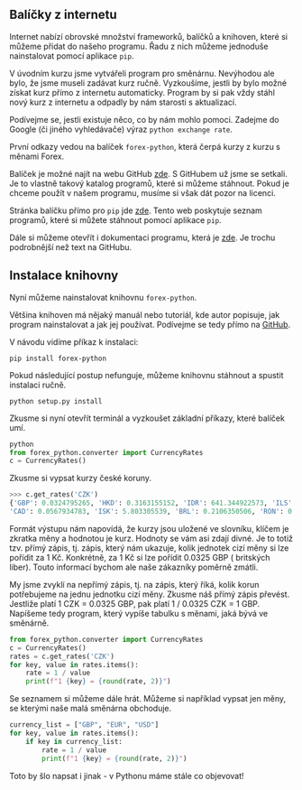 ## Balíčky z internetu

Internet nabízí obrovské množství frameworků, balíčků a knihoven, které si můžeme přidat do našeho programu. Řadu z nich můžeme jednoduše nainstalovat pomocí aplikace `pip`.

V úvodním kurzu jsme vytvářeli program pro směnárnu. Nevýhodou ale bylo, že jsme museli zadávat kurz ručně. Vyzkoušíme, jestli by bylo možné získat kurz přímo z internetu automaticky. Program by si pak vždy stáhl nový kurz z internetu a odpadly by nám starosti s aktualizací.

Podívejme se, jestli existuje něco, co by nám mohlo pomoci. Zadejme do Google (či jiného vyhledávače) výraz `python exchange rate`.

První odkazy vedou na balíček `forex-python`, která čerpá kurzy z kurzu s měnami Forex. 

Balíček je možné najít na webu GitHub [zde](https://github.com/MicroPyramid/forex-python). S GitHubem už jsme se setkali. Je to vlastně takový katalog programů, které si můžeme stáhnout. Pokud je chceme použít v našem programu, musíme si však dát pozor na licenci.

Stránka balíčku přímo pro `pip` jde [zde](https://pypi.org/project/forex-python/). Tento web poskytuje seznam programů, které si můžete stáhnout pomocí aplikace `pip`.

Dále si můžeme otevřít i dokumentaci programu, která je [zde](https://forex-python.readthedocs.io/en/latest/usage.html). Je trochu podrobnější než text na GitHubu.


## Instalace knihovny

Nyní můžeme nainstalovat knihovnu `forex-python`.

Většina knihoven má nějaký manuál nebo tutoriál, kde autor popisuje, jak program nainstalovat a jak jej používat. Podívejme se tedy přímo na [GitHub](https://github.com/MicroPyramid/forex-python).

V návodu vidíme příkaz k instalaci:

```
pip install forex-python
```

Pokud následující postup nefunguje, můžeme knihovnu stáhnout a spustit instalaci ručně.

```
python setup.py install
```

Zkusme si nyní otevřít terminál a vyzkoušet základní příkazy, které balíček umí.

```py
python
from forex_python.converter import CurrencyRates
c = CurrencyRates()
```

Zkusme si vypsat kurzy české koruny.

```py
>>> c.get_rates('CZK') 
{'GBP': 0.0324795265, 'HKD': 0.3163155152, 'IDR': 641.344922573, 'ILS': 0.1462179869, 'DKK': 0.277780673, 'INR': 3.1080256105, 'CHF': 0.0392458309, 'MXN': 0.9621984812, 'CZK': 1.0, 'SGD': 0.0577762061, 'THB': 1.3348719476, 'HRK': 0.283390411, 'EUR': 0.0372245384, 'MYR': 0.1768463371, 'NOK': 0.4210765337, 'CNY': 0.2879913639, 'BGN': 0.0728037522, 'PHP': 2.0642123288, 'PLN': 0.1692711435, 'ZAR': 0.745439994, 
'CAD': 0.0567934783, 'ISK': 5.803305539, 'BRL': 0.2106350506, 'RON': 0.1799545861, 'NZD': 0.0670339488, 'TRY': 0.2772185825, 'JPY': 4.37983919, 'RUB': 2.9925662597, 'KRW': 49.6028141751, 'USD': 0.0408092615, 'AUD': 0.0637991364, 'HUF': 13.0546456224, 'SEK': 0.4063356164}
```

Formát výstupu nám napovídá, že kurzy jsou uložené ve slovníku, klíčem je zkratka měny a hodnotou je kurz. Hodnoty se vám asi zdají divné. Je to totiž tzv. přímý zápis, tj. zápis, který nám ukazuje, kolik jednotek cizí měny si lze pořídit za 1 Kč. Konkrétně, za 1 Kč si lze pořídit 0.0325 GBP ( britských liber). Touto informací bychom ale naše zákazníky poměrně zmátli.

My jsme zvyklí na nepřímý zápis, tj. na zápis, který říká, kolik korun potřebujeme na jednu jednotku cizí měny. Zkusme náš přímý zápis převést. Jestliže platí 1 CZK = 0.0325 GBP, pak platí 1 / 0.0325 CZK = 1 GBP. Napíšeme tedy program, který vypíše tabulku s měnami, jaká bývá ve směnárně.

```py
from forex_python.converter import CurrencyRates
c = CurrencyRates()
rates = c.get_rates('CZK')
for key, value in rates.items():
    rate = 1 / value
    print(f"1 {key} = {round(rate, 2)}")
```

Se seznamem si můžeme dále hrát. Můžeme si například vypsat jen měny, se kterými naše malá směnárna obchoduje.

```py
currency_list = ["GBP", "EUR", "USD"]
for key, value in rates.items():
    if key in currency_list:
        rate = 1 / value
        print(f"1 {key} = {round(rate, 2)}")
```

Toto by šlo napsat i jinak - v Pythonu máme stále co objevovat!

